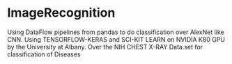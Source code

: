 # ImageRecognition
Using DataFlow pipelines from pandas to do classification over AlexNet like CNN. 
Using TENSORFLOW-KERAS and SCI-KIT LEARN on NVIDIA K80 GPU by the University at Albany. 
Over the NIH CHEST X-RAY Data.set for classification of Diseases
